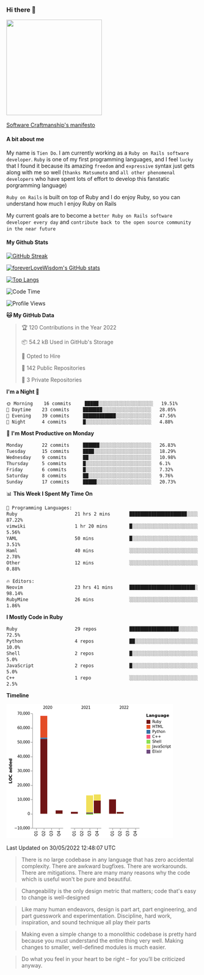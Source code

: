 ### Hi there 👋

<!--
**foreverLoveWisdom/foreverLoveWisdom** is a ✨ _special_ ✨ repository because its `README.md` (this file) appears on your GitHub profile.

Here are some ideas to get you started:

- 🔭 I’m currently working on ...
- 🌱 I’m currently learning ...
- 👯 I’m looking to collaborate on ...
- 🤔 I’m looking for help with ...
- 💬 Ask me about ...
- 📫 How to reach me: ...
- 😄 Pronouns: ...
- ⚡ Fun fact: ...
-->

<img src="https://codecondo.com/wp-content/uploads/2017/09/railslogo.png" width="250" height="250">

[Software Craftmanship's manifesto](http://manifesto.softwarecraftsmanship.org/)

#### A bit about me
My name is `Tien Do`. I am currently working as a `Ruby on Rails software developer`. `Ruby` is one of my first programming languages, and I feel `lucky` that I found it because its amazing `freedom` and `expressive` syntax just gets along with me so well (`thanks Matsumoto` and `all other phenomenal developers` who have spent lots of effort to develop this fanstatic porgramming language)

`Ruby on Rails` is built on top of Ruby and I do enjoy Ruby, so you can understand how much I enjoy Ruby on Rails

My current goals are to become a `better Ruby on Rails software developer every day` and `contribute back to the open source community in the near future`

#### My Github Stats

[![GitHub Streak](https://github-readme-streak-stats.herokuapp.com/?user=foreverLoveWisdom&theme=dracula)](https://git.io/streak-stats)
&nbsp;
&nbsp;

[![foreverLoveWisdom's GitHub stats](https://github-readme-stats.vercel.app/api?username=foreverLoveWisdom&show_icons=true&theme=react&count_private=true)](https://github.com/anuraghazra/github-readme-stats)

[![Top Langs](https://github-readme-stats.vercel.app/api/top-langs/?username=foreverLoveWisdom&show_icons=true&theme=vue-dark)](https://github.com/anuraghazra/github-readme-stats)

<!--START_SECTION:waka-->
![Code Time](http://img.shields.io/badge/Code%20Time-1%2C080%20hrs%2033%20mins-blue)

![Profile Views](http://img.shields.io/badge/Profile%20Views-0-blue)

**🐱 My GitHub Data** 

> 🏆 120 Contributions in the Year 2022
 > 
> 📦 54.2 kB Used in GitHub's Storage 
 > 
> 💼 Opted to Hire
 > 
> 📜 142 Public Repositories 
 > 
> 🔑 3 Private Repositories  
 > 
**I'm a Night 🦉** 

```text
🌞 Morning    16 commits     █████░░░░░░░░░░░░░░░░░░░░   19.51% 
🌆 Daytime    23 commits     ███████░░░░░░░░░░░░░░░░░░   28.05% 
🌃 Evening    39 commits     ████████████░░░░░░░░░░░░░   47.56% 
🌙 Night      4 commits      █░░░░░░░░░░░░░░░░░░░░░░░░   4.88%

```
📅 **I'm Most Productive on Monday** 

```text
Monday       22 commits     ██████░░░░░░░░░░░░░░░░░░░   26.83% 
Tuesday      15 commits     ████░░░░░░░░░░░░░░░░░░░░░   18.29% 
Wednesday    9 commits      ██░░░░░░░░░░░░░░░░░░░░░░░   10.98% 
Thursday     5 commits      █░░░░░░░░░░░░░░░░░░░░░░░░   6.1% 
Friday       6 commits      █░░░░░░░░░░░░░░░░░░░░░░░░   7.32% 
Saturday     8 commits      ██░░░░░░░░░░░░░░░░░░░░░░░   9.76% 
Sunday       17 commits     █████░░░░░░░░░░░░░░░░░░░░   20.73%

```


📊 **This Week I Spent My Time On** 

```text
💬 Programming Languages: 
Ruby                     21 hrs 2 mins       █████████████████████░░░░   87.22% 
vimwiki                  1 hr 20 mins        █░░░░░░░░░░░░░░░░░░░░░░░░   5.56% 
YAML                     50 mins             █░░░░░░░░░░░░░░░░░░░░░░░░   3.51% 
Haml                     40 mins             ░░░░░░░░░░░░░░░░░░░░░░░░░   2.78% 
Other                    12 mins             ░░░░░░░░░░░░░░░░░░░░░░░░░   0.88%

🔥 Editors: 
Neovim                   23 hrs 41 mins      ████████████████████████░   98.14% 
RubyMine                 26 mins             ░░░░░░░░░░░░░░░░░░░░░░░░░   1.86%

```

**I Mostly Code in Ruby** 

```text
Ruby                     29 repos            ██████████████████░░░░░░░   72.5% 
Python                   4 repos             ██░░░░░░░░░░░░░░░░░░░░░░░   10.0% 
Shell                    2 repos             █░░░░░░░░░░░░░░░░░░░░░░░░   5.0% 
JavaScript               2 repos             █░░░░░░░░░░░░░░░░░░░░░░░░   5.0% 
C++                      1 repo              ░░░░░░░░░░░░░░░░░░░░░░░░░   2.5%

```


**Timeline**

![Chart not found](https://raw.githubusercontent.com/foreverLoveWisdom/foreverLoveWisdom/main/charts/bar_graph.png) 


 Last Updated on 30/05/2022 12:48:07 UTC
<!--END_SECTION:waka-->


> There is no large codebase in any language that has zero accidental complexity. There are awkward bugfixes. There are workarounds. There are mitigations.
> There are many many reasons why the code which is useful won't be pure and beautiful.

> Changeability is the only design metric that matters; code that's easy to change is well-designed

> Like many human endeavors, design is part art, part engineering, and part guesswork and experimentation. Discipline, hard work, inspiration, and sound technique all play their parts

> Mak­ing even a sim­ple change to a mono­lith­ic code­base is pret­ty hard because you must under­stand the entire thing very well. Mak­ing changes to small­er, well-defined mod­ules is much easier.
 
 > Do what you feel in your heart to be right – for you’ll be criticized anyway.
